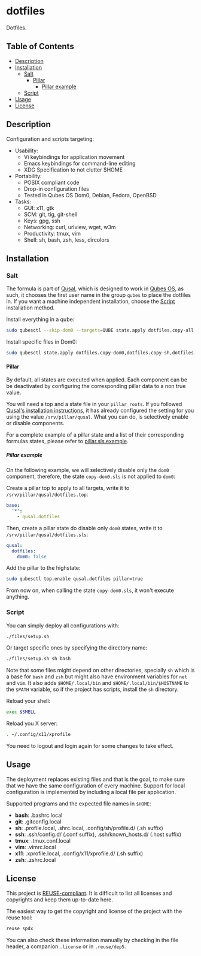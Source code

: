 # dotfiles

<!--
SPDX-FileCopyrightText: 2023 - 2025 Benjamin Grande M. S. <ben.grande.b@gmail.com>
SPDX-FileCopyrightText: 2024 seven-beep <ebn@entreparentheses.xyz>

SPDX-License-Identifier: CC-BY-SA-4.0
-->

Dotfiles.

## Table of Contents

*   [Description](#description)
*   [Installation](#installation)
    *   [Salt](#salt)
        *   [Pillar](#pillar)
            *   [Pillar example](#pillar-example)
    *   [Script](#script)
*   [Usage](#usage)
*   [License](#license)

## Description

Configuration and scripts targeting:

*   Usability:
    *   Vi keybindings for application movement
    *   Emacs keybindings for command-line editing
    *   XDG Specification to not clutter $HOME
*   Portability:
    *   POSIX compliant code
    *   Drop-in configuration files
    *   Tested in Qubes OS Dom0, Debian, Fedora, OpenBSD
*   Tasks:
    *   GUI: x11, gtk
    *   SCM: git, tig, git-shell
    *   Keys: gpg, ssh
    *   Networking: curl, urlview, wget, w3m
    *   Productivity: tmux, vim
    *   Shell: sh, bash, zsh, less, dircolors

## Installation

### Salt

The formula is part of [Qusal](https://github.com/ben-grande/qusal/issues/43),
which is designed to work in [Qubes OS](https://www.qubes-os.org/), as such,
it chooses the first user name in the group `qubes` to place the dotfiles in.
If you want a machine independent installation, choose the [Script](#script)
installation method.

Install everything in a qube:

```sh
sudo qubesctl --skip-dom0 --targets=QUBE state.apply dotfiles.copy-all
```

Install specific files in Dom0:

```sh
sudo qubesctl state.apply dotfiles.copy-dom0,dotfiles.copy-sh,dotfiles.copy-vim,dotfiles.copy-x11
```

#### Pillar

By default, all states are executed when applied. Each component can be be
deactivated by configuring the corresponding pillar data to a non true value.

You will need a top and a state file in your `pillar_roots`. If you followed
[Qusal's installation instructions](https://github.com/ben-grande/qusal/blob/main/docs/INSTALL.md),
it has already configured the setting for you using the value
`/srv/pillar/qusal`. What you can do, is selectively enable or disable
components.

For a complete example of a pillar state and a list of their corresponding
formulas states, please refer to [pillar.sls.example](pillar.sls.example).

##### Pillar example

On the following example, we will selectively disable only the `dom0`
component, therefore, the state `copy-dom0.sls` is not applied to `dom0`:

Create a pillar top to apply to all targets, write it to
`/srv/pillar/qusal/dotfiles.top`:

```yaml
base:
  '*':
    - qusal.dotfiles
```

Then, create a pillar state do disable only `dom0` states, write it to
`/srv/pillar/qusal/dotfiles.sls`:

```yaml
qusal:
  dotfiles:
    dom0: false
```

Add the pillar to the highstate:

```sh
sudo qubesctl top.enable qusal.dotfiles pillar=true
```

From now on, when calling the state `copy-dom0.sls`, it won't execute
anything.

### Script

You can simply deploy all configurations with:

```sh
./files/setup.sh
```

Or target specific ones by specifying the directory name:

```sh
./files/setup.sh sh bash
```

Note that some files might depend on other directories, specially `sh` which
is a base for `bash` and `zsh` but might also have environment variables for
`net` and `vim`. It also adds `$HOME/.local/bin` and
`$HOME/.local/bin/$HOSTNAME` to the `$PATH` variable, so if the project has
scripts, install the `sh` directory.

Reload your shell:

```sh
exec $SHELL
```

Reload you X server:

```sh
. ~/.config/x11/xprofile
```

You need to logout and login again for some changes to take effect.

## Usage

The deployment replaces existing files and that is the goal, to make sure that
we have the same configuration of every machine. Support for local
configuration is implemented by including a local file per application.

Supported programs and the expected file names in `$HOME`:

*   **bash**: .bashrc.local
*   **git**:  .gitconfig.local
*   **sh**:   .profile.local, .shrc.local, .config/sh/profile.d/ (.sh suffix)
*   **ssh**:  .ssh/config.d/ (.conf suffix), .ssh/known_hosts.d/ (.host suffix)
*   **tmux**: .tmux.conf.local
*   **vim**:  .vimrc.local
*   **x11**:  .xprofile.local, .config/x11/xprofile.d/ (.sh suffix)
*   **zsh**:  .zshrc.local

## License

This project is [REUSE-compliant](https://reuse.software). It is difficult to
list all licenses and copyrights and keep them up-to-date here.

The easiest way to get the copyright and license of the project with the reuse
tool:

```sh
reuse spdx
```

You can also check these information manually by checking in the file header,
a companion `.license` or in `.reuse/dep5`.
